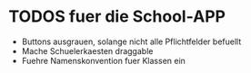# TODOS fuer die School-APP

- Buttons ausgrauen, solange nicht alle Pflichtfelder befuellt
- Mache Schuelerkaesten draggable
- Fuehre Namenskonvention fuer Klassen ein